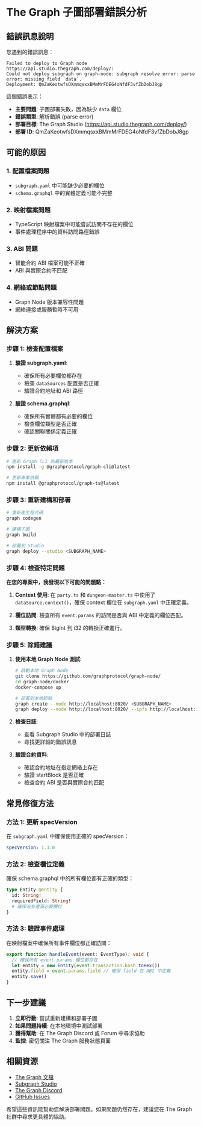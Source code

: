 # The Graph 子圖部署錯誤分析

## 錯誤訊息說明

您遇到的錯誤訊息：
```
Failed to deploy to Graph node https://api.studio.thegraph.com/deploy/: 
Could not deploy subgraph on graph-node: subgraph resolve error: parse error: missing field `data`. 
Deployment: QmZaKeotwfsDXmmqsxxBMmMrFDEG4oNfdF3vfZbDobJ8gp
```

這個錯誤表示：
- **主要問題**: 子圖部署失敗，因為缺少 `data` 欄位
- **錯誤類型**: 解析錯誤 (parse error)
- **部署目標**: The Graph Studio (https://api.studio.thegraph.com/deploy/)
- **部署 ID**: QmZaKeotwfsDXmmqsxxBMmMrFDEG4oNfdF3vfZbDobJ8gp

## 可能的原因

### 1. 配置檔案問題
- `subgraph.yaml` 中可能缺少必要的欄位
- `schema.graphql` 中的實體定義可能不完整

### 2. 映射檔案問題
- TypeScript 映射檔案中可能嘗試訪問不存在的欄位
- 事件處理程序中的資料訪問路徑錯誤

### 3. ABI 問題
- 智能合約 ABI 檔案可能不正確
- ABI 與實際合約不匹配

### 4. 網絡或節點問題
- Graph Node 版本兼容性問題
- 網絡連接或服務暫時不可用

## 解決方案

### 步驟 1: 檢查配置檔案
1. **驗證 subgraph.yaml**:
   - 確保所有必要欄位都存在
   - 檢查 `dataSources` 配置是否正確
   - 驗證合約地址和 ABI 路徑

2. **驗證 schema.graphql**:
   - 確保所有實體都有必要的欄位
   - 檢查欄位類型是否正確
   - 確認關聯關係定義正確

### 步驟 2: 更新依賴項
```bash
# 更新 Graph CLI 到最新版本
npm install -g @graphprotocol/graph-cli@latest

# 更新專案依賴
npm install @graphprotocol/graph-ts@latest
```

### 步驟 3: 重新建構和部署
```bash
# 重新產生程式碼
graph codegen

# 建構子圖
graph build

# 部署到 Studio
graph deploy --studio <SUBGRAPH_NAME>
```

### 步驟 4: 檢查特定問題

**在您的專案中，我發現以下可能的問題點：**

1. **Context 使用**: 在 `party.ts` 和 `dungeon-master.ts` 中使用了 `dataSource.context()`，確保 context 欄位在 `subgraph.yaml` 中正確定義。

2. **欄位訪問**: 檢查所有 `event.params` 的訪問是否與 ABI 中定義的欄位匹配。

3. **類型轉換**: 確保 BigInt 到 i32 的轉換正確進行。

### 步驟 5: 除錯建議

1. **使用本地 Graph Node 測試**:
   ```bash
   # 啟動本地 Graph Node
   git clone https://github.com/graphprotocol/graph-node/
   cd graph-node/docker
   docker-compose up

   # 部署到本地節點
   graph create --node http://localhost:8020/ <SUBGRAPH_NAME>
   graph deploy --node http://localhost:8020/ --ipfs http://localhost:5001 <SUBGRAPH_NAME>
   ```

2. **檢查日誌**:
   - 查看 Subgraph Studio 中的部署日誌
   - 尋找更詳細的錯誤訊息

3. **驗證合約資料**:
   - 確認合約地址在指定網絡上存在
   - 驗證 startBlock 是否正確
   - 檢查合約 ABI 是否與實際合約匹配

## 常見修復方法

### 方法 1: 更新 specVersion
在 `subgraph.yaml` 中確保使用正確的 specVersion：
```yaml
specVersion: 1.3.0
```

### 方法 2: 檢查欄位定義
確保 schema.graphql 中的所有欄位都有正確的類型：
```graphql
type Entity @entity {
  id: String!
  requiredField: String!
  # 確保沒有遺漏必要欄位
}
```

### 方法 3: 驗證事件處理
在映射檔案中確保所有事件欄位都正確訪問：
```typescript
export function handleEvent(event: EventType): void {
  // 確保所有 event.params 欄位都存在
  let entity = new Entity(event.transaction.hash.toHex())
  entity.field = event.params.field // 確保 field 在 ABI 中定義
  entity.save()
}
```

## 下一步建議

1. **立即行動**: 嘗試重新建構和部署子圖
2. **如果問題持續**: 在本地環境中測試部署
3. **獲得幫助**: 在 The Graph Discord 或 Forum 中尋求協助
4. **監控**: 密切關注 The Graph 服務狀態頁面

## 相關資源

- [The Graph 文檔](https://thegraph.com/docs/)
- [Subgraph Studio](https://thegraph.com/studio/)
- [The Graph Discord](https://discord.gg/thegraph)
- [GitHub Issues](https://github.com/graphprotocol/graph-node/issues)

希望這些資訊能幫助您解決部署問題。如果問題仍然存在，建議您在 The Graph 社群中尋求更具體的協助。